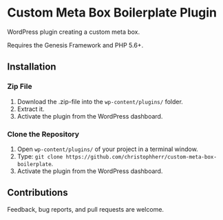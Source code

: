 # Custom Meta Box Boilerplate Plugin

WordPress plugin creating a custom meta box.

Requires the Genesis Framework and PHP 5.6+.

## Installation

### Zip File
1. Download the .zip-file into the `wp-content/plugins/` folder.
2. Extract it.
3. Activate the plugin from the WordPress dashboard.

### Clone the Repository
1. Open `wp-content/plugins/` of your project in a terminal window.
2. Type: `git clone https://github.com/christophherr/custom-meta-box-boilerplate`.
3. Activate the plugin from the WordPress dashboard.

## Contributions

Feedback, bug reports, and pull requests are welcome.
